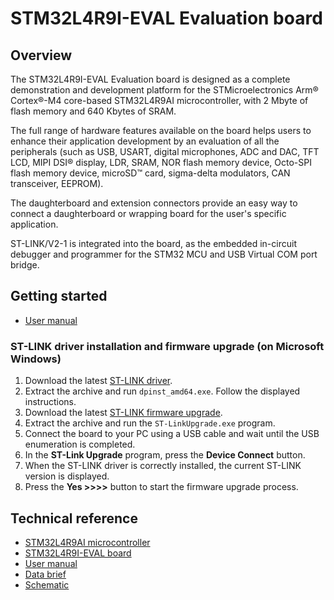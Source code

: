 # STM32L4R9I-EVAL Evaluation board

## Overview

The STM32L4R9I-EVAL Evaluation board is designed as a complete demonstration and development platform for the STMicroelectronics Arm® Cortex®-M4 core-based STM32L4R9AI microcontroller, with 2 Mbyte of flash memory and 640 Kbytes of SRAM.

The full range of hardware features available on the board helps users to enhance their application development by an evaluation of all the peripherals (such as USB, USART, digital microphones, ADC and DAC, TFT LCD, MIPI DSI® display, LDR, SRAM, NOR flash memory device, Octo-SPI flash memory device, microSD™ card, sigma-delta modulators, CAN transceiver, EEPROM).

The daughterboard and extension connectors provide an easy way to connect a daughterboard or wrapping board for the user's specific application.

ST-LINK/V2-1 is integrated into the board, as the embedded in-circuit debugger and programmer for the STM32 MCU and USB Virtual COM port bridge.

## Getting started

- [User manual](https://www.st.com/resource/en/user_manual/um2248-evaluation-board-with-stm32l4r9ai-mcu-stmicroelectronics.pdf)

### ST-LINK driver installation and firmware upgrade (on Microsoft Windows)

1. Download the latest [ST-LINK driver](https://www.st.com/en/development-tools/stsw-link009.html).
2. Extract the archive and run `dpinst_amd64.exe`. Follow the displayed instructions.
3. Download the latest [ST-LINK firmware upgrade](https://www.st.com/en/development-tools/stsw-link007.html).
4. Extract the archive and run the `ST-LinkUpgrade.exe` program.
5. Connect the board to your PC using a USB cable and wait until the USB enumeration is completed.
6. In the **ST-Link Upgrade** program, press the **Device Connect** button.
7. When the ST-LINK driver is correctly installed, the current ST-LINK version is displayed.
8. Press the **Yes >>>>** button to start the firmware upgrade process.

## Technical reference

- [STM32L4R9AI microcontroller](https://www.st.com/en/microcontrollers-microprocessors/stm32l4r9ai.html)
- [STM32L4R9I-EVAL board](https://www.st.com/en/evaluation-tools/stm32l4r9i-eval.html)
- [User manual](https://www.st.com/resource/en/user_manual/um2248-evaluation-board-with-stm32l4r9ai-mcu-stmicroelectronics.pdf)
- [Data brief](https://www.st.com/resource/en/data_brief/stm32l4r9i-eval.pdf)
- [Schematic](https://www.st.com/resource/en/schematic_pack/mb1313-l4r9i-b02_schematic.pdf)
